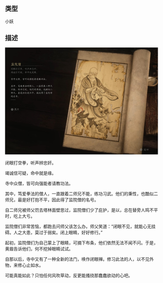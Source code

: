 
## 类型

小妖

## 描述

![监院僧](../../images/小妖/监院僧.jpg)

闭眼打空拳，听声辨忠奸。

竭诚信可疑，命中就是缘。

寺中众僧，皆可向强能者请教功法。

其中，笃爱拳法的僧人，一直跟着二师兄不能，练功习武。他们的秉性，也酷似二师兄，最是好打抱不平，因此得了监院僧的名号。

自二师兄被师父罚去塔林面壁思过，监院僧们少了庇护，是以，总在替旁人鸣不平时，吃上大亏。

监院僧们非常苦恼，都跑去问师父该怎么办。师父笑道：“闭眼不见，就能心无挂碍。人之大患，莫过于弱矣。闭上眼睛，好好修行。”

起初，监院僧们为自己蒙上了眼睛，可摘下布条，他们依然无法不闻不问。于是，黄眉告诉他们，何不挖掉眼睛试试。

自那以后，寺中又有了一种全新的法门，唤作闭眼禅。修习此法的人，以不见外物，来修心止如水。

可能真能如此？只怕任何风吹草动，反更能搔挠那蠢蠢欲动的心吧。


    